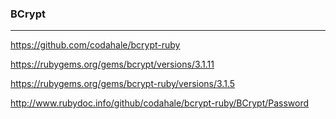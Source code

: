 ### BCrypt
---

https://github.com/codahale/bcrypt-ruby

https://rubygems.org/gems/bcrypt/versions/3.1.11

https://rubygems.org/gems/bcrypt-ruby/versions/3.1.5

http://www.rubydoc.info/github/codahale/bcrypt-ruby/BCrypt/Password





